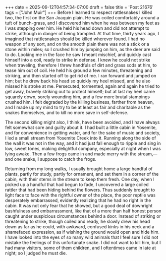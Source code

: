 +++
date = 2025-09-12T04:57:34-07:00
draft = false
title = 'Post 21676'
tags = ["John Muir"]
+++
Before I learned to respect rattlesnakes I killed two, the first on the San Joaquin plain. He was coiled comfortably around a tuft of bunch-grass, and I discovered him when he was between my feet as I was stepping over him. He held his head down and did not attempt to strike, although in danger of being trampled. At that time, thirty years ago, I imagined that rattlesnakes should be killed wherever found. I had no weapon of any sort, and on the smooth plain there was not a stick or a stone within miles; so I crushed him by jumping on him, as the deer are said to do. Looking me in the face he saw I meant mischief, and quickly cast himself into a coil, ready to strike in defense. I knew he could not strike when traveling, therefore I threw handfuls of dirt and grass sods at him, to tease him out of coil. He held his ground a few minutes, threatening and striking, and then started off to get rid of me. I ran forward and jumped on him; but he drew back his head so quickly my heel missed, and he also missed his stroke at me. Persecuted, tormented, again and again he tried to get away, bravely striking out to protect himself; but at last my heel came squarely down, sorely wounding him, and a few more brutal stampings crushed him. I felt degraded by the killing business, farther from heaven, and I made up my mind to try to be at least as fair and charitable as the snakes themselves, and to kill no more save in self-defense.

The second killing might also, I think, have been avoided, and I have always felt somewhat sore and guilty about it. I had built a little cabin in Yosemite, and for convenience in getting water, and for the sake of music and society, I led a small stream from Yosemite Creek into it. Running along the side of the wall it was not in the way, and it had just fall enough to ripple and sing in low, sweet tones, making delightful company, especially at night when I was lying awake. Then a few frogs came in and made merry with the stream,—and one snake, I suppose to catch the frogs.

Returning from my long walks, I usually brought home a large handful of plants, partly for study, partly for ornament, and set them in a corner of the cabin, with their stems in the stream to keep them fresh. One day, when I picked up a handful that had begun to fade, I uncovered a large coiled rattler that had been hiding behind the flowers. Thus suddenly brought to light face to face with the rightful owner of the place, the poor reptile was desperately embarrassed, evidently realizing that he had no right in the cabin. It was not only fear that he showed, but a good deal of downright bashfulness and embarrassment, like that of a more than half honest person caught under suspicious circumstances behind a door. Instead of striking or threatening to strike, though coiled and ready, he slowly drew his head down as far as he could, with awkward, confused kinks in his neck and a shamefaced expression, as if wishing the ground would open and hide him. I have looked into the eyes of so many wild animals that I feel sure I did not mistake the feelings of this unfortunate snake. I did not want to kill him, but I had many visitors, some of them children, and I oftentimes came in late at night; so I judged he must die.
